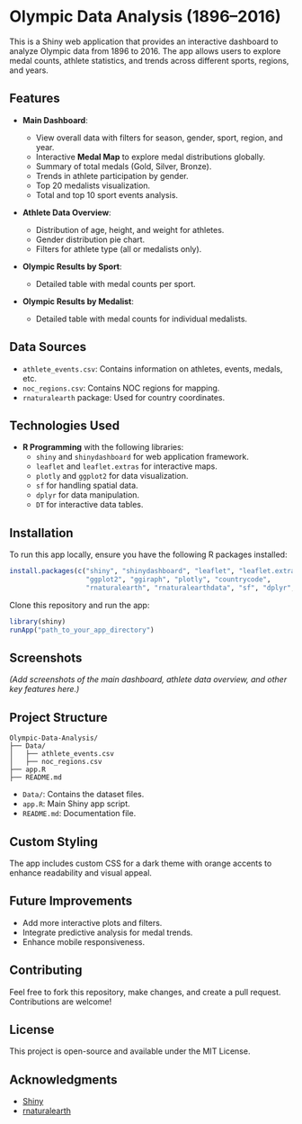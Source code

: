 # Olympic Data Analysis (1896–2016)

This is a Shiny web application that provides an interactive dashboard to analyze Olympic data from 1896 to 2016. The app allows users to explore medal counts, athlete statistics, and trends across different sports, regions, and years.

## Features

- **Main Dashboard**:  
  - View overall data with filters for season, gender, sport, region, and year.  
  - Interactive **Medal Map** to explore medal distributions globally.  
  - Summary of total medals (Gold, Silver, Bronze).  
  - Trends in athlete participation by gender.  
  - Top 20 medalists visualization.  
  - Total and top 10 sport events analysis.  

- **Athlete Data Overview**:  
  - Distribution of age, height, and weight for athletes.  
  - Gender distribution pie chart.  
  - Filters for athlete type (all or medalists only).  

- **Olympic Results by Sport**:  
  - Detailed table with medal counts per sport.  

- **Olympic Results by Medalist**:  
  - Detailed table with medal counts for individual medalists.  

## Data Sources

- `athlete_events.csv`: Contains information on athletes, events, medals, etc.  
- `noc_regions.csv`: Contains NOC regions for mapping.  
- `rnaturalearth` package: Used for country coordinates.  

## Technologies Used

- **R Programming** with the following libraries:
  - `shiny` and `shinydashboard` for web application framework.  
  - `leaflet` and `leaflet.extras` for interactive maps.  
  - `plotly` and `ggplot2` for data visualization.  
  - `sf` for handling spatial data.  
  - `dplyr` for data manipulation.  
  - `DT` for interactive data tables.  

## Installation

To run this app locally, ensure you have the following R packages installed:

```R
install.packages(c("shiny", "shinydashboard", "leaflet", "leaflet.extras", 
                   "ggplot2", "ggiraph", "plotly", "countrycode", 
                   "rnaturalearth", "rnaturalearthdata", "sf", "dplyr", "DT"))
```

Clone this repository and run the app:

```R
library(shiny)
runApp("path_to_your_app_directory")
```

## Screenshots

*(Add screenshots of the main dashboard, athlete data overview, and other key features here.)*

## Project Structure
```
Olympic-Data-Analysis/
├── Data/
│   ├── athlete_events.csv
│   ├── noc_regions.csv
├── app.R
├── README.md
```

- `Data/`: Contains the dataset files.
- `app.R`: Main Shiny app script.
- `README.md`: Documentation file.

## Custom Styling

The app includes custom CSS for a dark theme with orange accents to enhance readability and visual appeal.

## Future Improvements

- Add more interactive plots and filters.  
- Integrate predictive analysis for medal trends.  
- Enhance mobile responsiveness.  

## Contributing

Feel free to fork this repository, make changes, and create a pull request. Contributions are welcome!

## License

This project is open-source and available under the MIT License.

## Acknowledgments

- [Shiny](https://shiny.posit.co/)  
- [rnaturalearth](https://cran.r-project.org/web/packages/rnaturalearth/)  